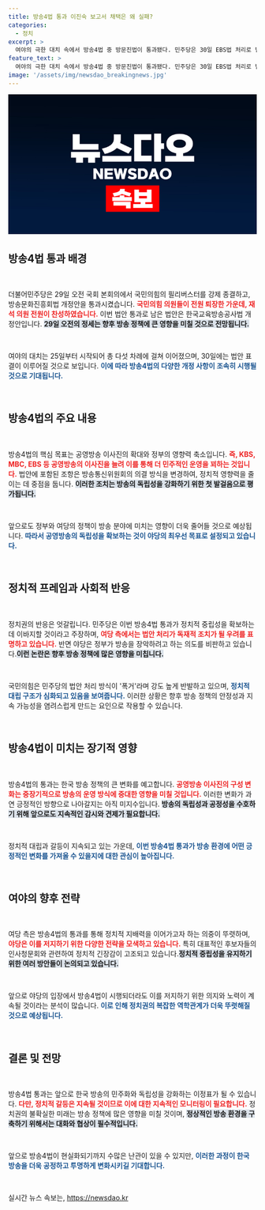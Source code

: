 ```yaml
---
title: 방송4법 통과 이진숙 보고서 채택은 왜 실패?
categories:
  - 정치
excerpt: >
  여야의 극한 대치 속에서 방송4법 중 방문진법이 통과됐다. 민주당은 30일 EBS법 처리로 법안 추진을 마무리할 계획이다. 국민의힘의 필리버스터에도 불구, 방송의 정부 영향력을 줄이려는 야당의 전략이 주목받고 있다.
feature_text: >
  여야의 극한 대치 속에서 방송4법 중 방문진법이 통과됐다. 민주당은 30일 EBS법 처리로 법안 추진을 마무리할 계획이다. 국민의힘의 필리버스터에도 불구, 방송의 정부 영향력을 줄이려는 야당의 전략이 주목받고 있다.
image: '/assets/img/newsdao_breakingnews.jpg'
---
```


<p><img src="/assets/img/newsdao_breakingnews.jpg" alt="ranknews 속보" /></p>

<h2 data-ke-size="size26">방송4법 통과 배경</h2>

<p data-ke-size="size16">&nbsp;</p>

<p>더불어민주당은 29일 오전 국회 본회의에서 국민의힘의 필리버스터를 강제 종결하고, 방송문화진흥회법 개정안을 통과시켰습니다. <b><span style="color: #ee2323;">국민의힘 의원들이 전원 퇴장한 가운데, 재석 의원 전원이 찬성하였습니다.</span></b> 이번 법안 통과로 남은 법안은 한국교육방송공사법 개정안입니다. <b><span style="background-color: #21538527;">29일 오전의 정세는 향후 방송 정책에 큰 영향을 미칠 것으로 전망됩니다.</span></b> </p>

<p data-ke-size="size16">&nbsp;</p>

<p>여야의 대치는 25일부터 시작되어 총 다섯 차례에 걸쳐 이어졌으며, 30일에는 법안 표결이 이루어질 것으로 보입니다. <b><span style="color: #1a5490;">이에 따라 방송4법의 다양한 개정 사항이 조속히 시행될 것으로 기대됩니다.</span></b> </p>

<p data-ke-size="size16">&nbsp;</p>

<h2 data-ke-size="size26">방송4법의 주요 내용</h2>

<p data-ke-size="size16">&nbsp;</p>

<p>방송4법의 핵심 목표는 공영방송 이사진의 확대와 정부의 영향력 축소입니다. <b><span style="color: #ee2323;">즉, KBS, MBC, EBS 등 공영방송의 이사진을 늘려 이를 통해 더 민주적인 운영을 꾀하는 것입니다.</span></b> 법안에 포함된 조항은 방송통신위원회의 의결 방식을 변경하여, 정치적 영향력을 줄이는 데 중점을 둡니다. <b><span style="background-color: #21538527;">이러한 조치는 방송의 독립성을 강화하기 위한 첫 발걸음으로 평가됩니다.</span></b></p>

<p data-ke-size="size16">&nbsp;</p>

<p>앞으로도 정부와 여당의 정책이 방송 분야에 미치는 영향이 더욱 줄어들 것으로 예상됩니다. <b><span style="color: #1a5490;">따라서 공영방송의 독립성을 확보하는 것이 야당의 최우선 목표로 설정되고 있습니다.</span></b></p>

<p data-ke-size="size16">&nbsp;</p>

<h2 data-ke-size="size26">정치적 프레임과 사회적 반응</h2>

<p data-ke-size="size16">&nbsp;</p>

<p>정치권의 반응은 엇갈립니다. 민주당은 이번 방송4법 통과가 정치적 중립성을 확보하는데 이바지할 것이라고 주장하며, <b><span style="color: #ee2323;">여당 측에서는 법안 처리가 독재적 조치가 될 우려를 표명하고 있습니다.</span></b> 반면 야당은 정부가 방송을 장악하려고 하는 의도를 비판하고 있습니다.<b><span style="background-color: #21538527;">이런 논란은 향후 방송 정책에 많은 영향을 미칩니다.</span></b> </p>

<p data-ke-size="size16">&nbsp;</p>

<p>국민의힘은 민주당의 법안 처리 방식이 '폭거'라며 강도 높게 반발하고 있으며, <b><span style="color: #1a5490;">정치적 대립 구조가 심화되고 있음을 보여줍니다.</span></b> 이러한 상황은 향후 방송 정책의 안정성과 지속 가능성을 염려스럽게 만드는 요인으로 작용할 수 있습니다. </p>

<p data-ke-size="size16">&nbsp;</p>

<h2 data-ke-size="size26">방송4법이 미치는 장기적 영향</h2>

<p data-ke-size="size16">&nbsp;</p>

<p>방송4법의 통과는 한국 방송 정책의 큰 변화를 예고합니다. <b><span style="color: #ee2323;">공영방송 이사진의 구성 변화는 중장기적으로 방송의 운영 방식에 중대한 영향을 미칠 것입니다.</span></b> 이러한 변화가 과연 긍정적인 방향으로 나아갈지는 아직 미지수입니다. <b><span style="background-color: #21538527;">방송의 독립성과 공정성을 수호하기 위해 앞으로도 지속적인 감시와 견제가 필요합니다.</span></b></p>

<p data-ke-size="size16">&nbsp;</p>

<p>정치적 대립과 갈등이 지속되고 있는 가운데, <b><span style="color: #1a5490;">이번 방송4법 통과가 방송 환경에 어떤 긍정적인 변화를 가져올 수 있을지에 대한 관심이 높아집니다.</span></b> </p>

<p data-ke-size="size16">&nbsp;</p>

<h2 data-ke-size="size26">여야의 향후 전략</h2>

<p data-ke-size="size16">&nbsp;</p>

<p>여당 측은 방송4법의 통과를 통해 정치적 지배력을 이어가고자 하는 의중이 뚜렷하며, <b><span style="color: #ee2323;">야당은 이를 저지하기 위한 다양한 전략을 모색하고 있습니다.</span></b> 특히 대표적인 후보자들의 인사청문회와 관련하여 정치적 긴장감이 고조되고 있습니다.<b><span style="background-color: #21538527;">정치적 중립성을 유지하기 위한 여러 방안들이 논의되고 있습니다.</span></b> </p>

<p data-ke-size="size16">&nbsp;</p>

<p>앞으로 야당의 입장에서 방송4법이 시행되더라도 이를 저지하기 위한 의지와 노력이 계속될 것이라는 분석이 많습니다. <b><span style="color: #1a5490;">이로 인해 정치권의 복잡한 역학관계가 더욱 뚜렷해질 것으로 예상됩니다.</span></b> </p>

<p data-ke-size="size16">&nbsp;</p>

<h2 data-ke-size="size26">결론 및 전망</h2>

<p data-ke-size="size16">&nbsp;</p>

<p>방송4법 통과는 앞으로 한국 방송의 민주화와 독립성을 강화하는 이정표가 될 수 있습니다. <b><span style="color: #ee2323;">다만, 정치적 갈등은 지속될 것이므로 이에 대한 지속적인 모니터링이 필요합니다.</span></b> 정치권의 불확실한 미래는 방송 정책에 많은 영향을 미칠 것이며, <b><span style="background-color: #21538527;">정상적인 방송 환경을 구축하기 위해서는 대화와 협상이 필수적입니다.</span></b></p>

<p data-ke-size="size16">&nbsp;</p>

<p>앞으로 방송4법이 현실화되기까지 수많은 난관이 있을 수 있지만, <b><span style="color: #1a5490;">이러한 과정이 한국 방송을 더욱 공정하고 투명하게 변화시키길 기대합니다.</span></b> </p>

<p data-ke-size="size16">&nbsp;</p>
실시간 뉴스 속보는, <a href="https://newsdao.kr" rel="dofollow">https://newsdao.kr</a>


